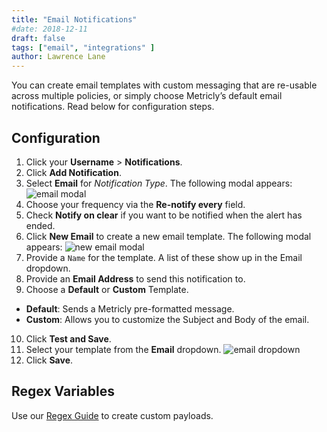 ```yaml
---
title: "Email Notifications"
#date: 2018-12-11
draft: false
tags: ["email", "integrations" ]
author: Lawrence Lane
---
```

You can create email templates with custom messaging that are re-usable across multiple policies, or simply choose Metricly’s default email notifications. Read below for configuration steps.

## Configuration
1. Click your **Username** > **Notifications**.
2. Click **Add Notification**.
3. Select **Email** for _Notification Type_. The following modal appears:
![email modal](/images/_index/email-modal.png)
4. Choose your frequency via the **Re-notify every** field.
5. Check **Notify on clear** if you want to be notified when the alert has ended.
6. Click **New Email** to create a new email template. The following modal appears:
![new email modal](/images/_index/new-email-modal.png)
7. Provide a `Name` for the template. A list of these show up in the Email dropdown.
8. Provide an **Email Address** to send this notification to.
9. Choose a **Default** or **Custom** Template.
  - **Default**: Sends a Metricly pre-formatted message.
  - **Custom**: Allows you to customize the Subject and Body of the email.
10. Click **Test and Save**.
11. Select your template from the **Email** dropdown.
![email dropdown](/images/_index/email-dropdown.png)
12. Click **Save**.

## Regex Variables
Use our [Regex Guide][1] to create custom payloads.

[1]: /alerts-notifications/policies/regex-guide
